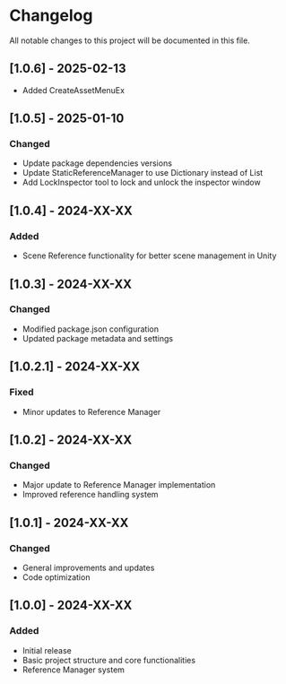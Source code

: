 # Changelog

All notable changes to this project will be documented in this file.

## [1.0.6] - 2025-02-13
- Added CreateAssetMenuEx

## [1.0.5] - 2025-01-10
### Changed
- Update package dependencies versions
- Update StaticReferenceManager to use Dictionary instead of List
- Add LockInspector tool to lock and unlock the inspector window

## [1.0.4] - 2024-XX-XX
### Added
- Scene Reference functionality for better scene management in Unity

## [1.0.3] - 2024-XX-XX
### Changed
- Modified package.json configuration
- Updated package metadata and settings

## [1.0.2.1] - 2024-XX-XX
### Fixed
- Minor updates to Reference Manager

## [1.0.2] - 2024-XX-XX
### Changed
- Major update to Reference Manager implementation
- Improved reference handling system

## [1.0.1] - 2024-XX-XX
### Changed
- General improvements and updates
- Code optimization

## [1.0.0] - 2024-XX-XX
### Added
- Initial release
- Basic project structure and core functionalities
- Reference Manager system